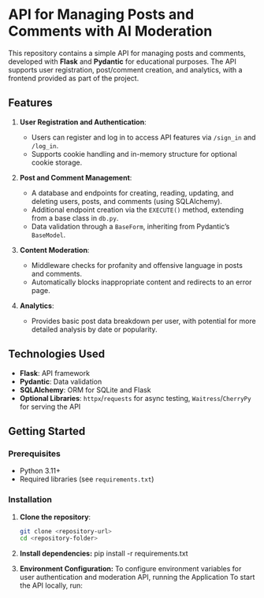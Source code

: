# API for Managing Posts and Comments with AI Moderation

This repository contains a simple API for managing posts and comments, developed with **Flask** and **Pydantic** for educational purposes. The API supports user registration, post/comment creation, and analytics, with a frontend provided as part of the project.

## Features

1. **User Registration and Authentication**:
   - Users can register and log in to access API features via `/sign_in` and `/log_in`.
   - Supports cookie handling and in-memory structure for optional cookie storage.

2. **Post and Comment Management**:
   - A database and endpoints for creating, reading, updating, and deleting users, posts, and comments (using SQLAlchemy).
   - Additional endpoint creation via the `EXECUTE()` method, extending from a base class in `db.py`.
   - Data validation through a `BaseForm`, inheriting from Pydantic’s `BaseModel`.

3. **Content Moderation**:
   - Middleware checks for profanity and offensive language in posts and comments.
   - Automatically blocks inappropriate content and redirects to an error page.

4. **Analytics**:
   - Provides basic post data breakdown per user, with potential for more detailed analysis by date or popularity.

## Technologies Used

- **Flask**: API framework
- **Pydantic**: Data validation
- **SQLAlchemy**: ORM for SQLite and Flask
- **Optional Libraries**: `httpx`/`requests` for async testing, `Waitress`/`CherryPy` for serving the API

## Getting Started

### Prerequisites

- Python 3.11+
- Required libraries (see `requirements.txt`)

### Installation

1. **Clone the repository**:
   ```bash
   git clone <repository-url>
   cd <repository-folder>

2. **Install dependencies:**
  pip install -r requirements.txt

3.	**Environment Configuration:**
   To configure environment variables for user authentication and moderation API, running the Application
   To start the API locally, run:
       ```waitress-serve --host=0.0.0.0 --port=<port> run:app
